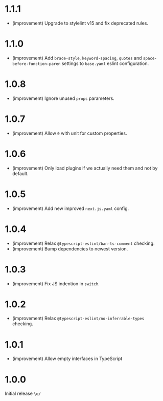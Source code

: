 1.1.1
=====

* (improvement) Upgrade to stylelint v15 and fix deprecated rules.


1.1.0
=====

* (improvement) Add `brace-style`, `keyword-spacing`, `quotes` and `space-before-function-paren` settings to `base.yaml` eslint configuration.


1.0.8
=====

* (improvement) Ignore unused `props` parameters.


1.0.7
=====

* (improvement) Allow `0` with unit for custom properties.


1.0.6
=====

* (improvement) Only load plugins if we actually need them and not by default.


1.0.5
=====

* (improvement) Add new improved `next.js.yaml` config.


1.0.4
=====

*   (improvement) Relax `@typescript-eslint/ban-ts-comment` checking.
*   (improvement) Bump dependencies to newest version.


1.0.3
=====

*   (improvement) Fix JS indention in `switch`.


1.0.2
=====

*   (improvement) Relax `@typescript-eslint/no-inferrable-types` checking.


1.0.1
=====

*   (improvement) Allow empty interfaces in TypeScript


1.0.0
=====

Initial release `\o/`

